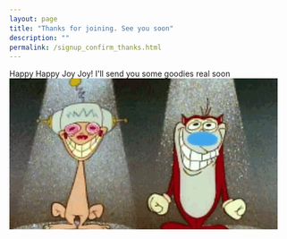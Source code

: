 ```yaml
---
layout: page
title: "Thanks for joining. See you soon"
description: ""
permalink: /signup_confirm_thanks.html
---
```

Happy Happy Joy Joy! I'll send you some goodies real soon
![alt text](assets/img/ren_stimpy.jpg) 